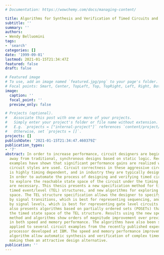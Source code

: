 ```yaml
---
# Documentation: https://wowchemy.com/docs/managing-content/

title: Algorithms for Synthesis and Verification of Timed Circuits and Systems
subtitle: ''
summary: ''
authors:
- Wendy Belluomini
tags:
- 'search'
categories: []
date: '1999-09-01'
lastmod: 2021-01-15T21:34:47Z
featured: false
draft: false

# Featured image
# To use, add an image named `featured.jpg/png` to your page's folder.
# Focal points: Smart, Center, TopLeft, Top, TopRight, Left, Right, BottomLeft, Bottom, BottomRight.
image:
  caption: ''
  focal_point: ''
  preview_only: false

# Projects (optional).
#   Associate this post with one or more of your projects.
#   Simply enter your project's folder or file name without extension.
#   E.g. `projects = ["internal-project"]` references `content/project/deep-learning/index.md`.
#   Otherwise, set `projects = []`.
projects: []
publishDate: '2021-01-15T21:34:47.460379Z'
publication_types:
- '7'
abstract: In order to increase performance, circuit designers are beginning to move
  away from traditional, synchronous designs based on static logic. Recent design
  examples have shown that significant performance gains are realized when aggressive
  circuit styles are used. Circuit correctness in these aggressive circuit styles
  is highly timing dependent, and in industry they are typically designed by hand.
  In order to automate the process of designing and verifying timed circuits, algorithms
  to explore the reachable state space of the circuit under the timing constraints
  are necessary. This thesis presents a new specification method for timed circuits,
  timed event/level (TEL) structures, and new algorithms for exploring a timed state
  space. The TEL structure specification allows the designer to specify behavior controlled
  by signal transitions, which is best for representing sequencing, and behavior controlled
  by signal levels, which is best for representing gate level circuits. This thesis
  also presents algorithms based on partially ordered sets (POSETs) that explores
  the timed state space of the TEL structure. Results using the new specification
  method and algorithms show orders of magnitude improvement over previous techniques
  in both speed and memory performance. The algorithms have also been successfully
  applied to several circuit examples from the recently published experimental Gigahertz
  processor developed at IBM. The speed and memory performance improvements of the
  algorithm allow automatic synthesis and verification of complex timed circuits,
  making them an attractive design alternative.
publication: ''
---
```

